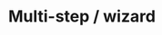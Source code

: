 ---
title: Multi-step / wizard
layout: design-pattern
category: Navigation
permalink: ui-patterns/navigation/multistep-wizard/
design-pattern-type: mobile

what: >
 A group of indicators that shows to users where they are in a task process, which step, and what's next.

why: >
 To guide the users so they know how to proceed and be more efficient.

do: >
 * Show users where they are and where they can go.

 * In desktop consider using process bars.

 * Eliminate unnecessary fields and minimise the number of steps.

 * Show a progressive revealing of steps, consider numbering these as a checklist.

 * In mobile, consider using a different page for each step or using drill down.

dont: >
 * Not allowing users to return to modify an earlier step during the process.

 * Crowd the step pages, by using progress bars in mobile.

 * Be inconsistent on how to move through the steps.

tags: >
 Multistep, wizard, process, complex, progressive disclosure, number, steps.

---